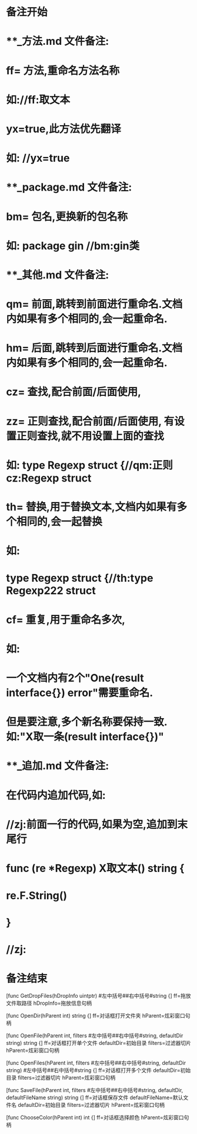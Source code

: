 # 备注开始
# **_方法.md 文件备注:
# ff= 方法,重命名方法名称
# 如://ff:取文本
#
# yx=true,此方法优先翻译
# 如: //yx=true

# **_package.md 文件备注:
# bm= 包名,更换新的包名称 
# 如: package gin //bm:gin类

# **_其他.md 文件备注:
# qm= 前面,跳转到前面进行重命名.文档内如果有多个相同的,会一起重命名.
# hm= 后面,跳转到后面进行重命名.文档内如果有多个相同的,会一起重命名.
# cz= 查找,配合前面/后面使用,
# zz= 正则查找,配合前面/后面使用, 有设置正则查找,就不用设置上面的查找
# 如: type Regexp struct {//qm:正则 cz:Regexp struct
#
# th= 替换,用于替换文本,文档内如果有多个相同的,会一起替换
# 如:
# type Regexp struct {//th:type Regexp222 struct
#
# cf= 重复,用于重命名多次,
# 如: 
# 一个文档内有2个"One(result interface{}) error"需要重命名.
# 但是要注意,多个新名称要保持一致. 如:"X取一条(result interface{})"

# **_追加.md 文件备注:
# 在代码内追加代码,如:
# //zj:前面一行的代码,如果为空,追加到末尾行
# func (re *Regexp) X取文本() string { 
# re.F.String()
# }
# //zj:
# 备注结束

[func GetDropFiles(hDropInfo uintptr) #左中括号##右中括号#string {]
ff=拖放文件取路径
hDropInfo=拖放信息句柄

[func OpenDir(hParent int) string {]
ff=对话框打开文件夹
hParent=炫彩窗口句柄

[func OpenFile(hParent int, filters #左中括号##右中括号#string, defaultDir string) string {]
ff=对话框打开单个文件
defaultDir=初始目录
filters=过滤器切片
hParent=炫彩窗口句柄

[func OpenFiles(hParent int, filters #左中括号##右中括号#string, defaultDir string) #左中括号##右中括号#string {]
ff=对话框打开多个文件
defaultDir=初始目录
filters=过滤器切片
hParent=炫彩窗口句柄

[func SaveFile(hParent int, filters #左中括号##右中括号#string, defaultDir, defaultFileName string) string {]
ff=对话框保存文件
defaultFileName=默认文件名
defaultDir=初始目录
filters=过滤器切片
hParent=炫彩窗口句柄

[func ChooseColor(hParent int) int {]
ff=对话框选择颜色
hParent=炫彩窗口句柄
